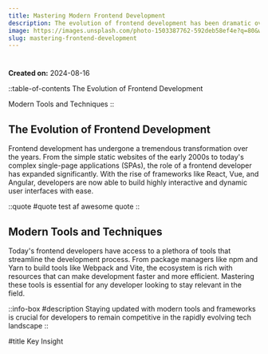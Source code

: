 ```yaml
---
title: Mastering Modern Frontend Development
description: The evolution of frontend development has been dramatic over the past decade. This article dives into the latest trends, tools, and techniques that are shaping the future of web development. Whether you're a seasoned developer or just getting started, you'll find valuable insights to keep your skills sharp.
image: https://images.unsplash.com/photo-1503387762-592deb58ef4e?q=80&w=2970&auto=format&fit=crop&ixlib=rb-4.0.3&ixid=M3wxMjA3fDB8MHxwaG90by1wYWdlfHx8fGVufDB8fHx8fA%3D%3D
slug: mastering-frontend-development
---
```


#

**Created on:** 2024-08-16

::table-of-contents
The Evolution of Frontend Development

Modern Tools and Techniques
::

## The Evolution of Frontend Development

Frontend development has undergone a tremendous transformation over the years. From the simple static websites of the early 2000s to today's complex single-page applications (SPAs), the role of a frontend developer has expanded significantly. With the rise of frameworks like React, Vue, and Angular, developers are now able to build highly interactive and dynamic user interfaces with ease.

::quote
#quote
test af awesome quote
::

## Modern Tools and Techniques

Today's frontend developers have access to a plethora of tools that streamline the development process. From package managers like npm and Yarn to build tools like Webpack and Vite, the ecosystem is rich with resources that can make development faster and more efficient. Mastering these tools is essential for any developer looking to stay relevant in the field.

::info-box
#description
Staying updated with modern tools and frameworks is crucial for developers to remain competitive in the rapidly evolving tech landscape
::

\#title Key Insight
